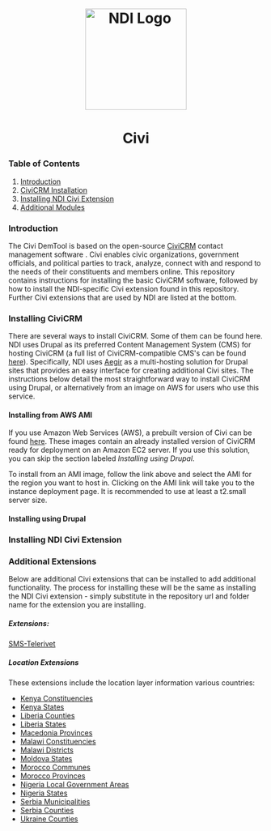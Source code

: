 <h1 align="center">
  <a href="https://www.ndi.org/"><img src="https://www.ndi.org/sites/all/themes/ndi/images/NDI_logo_svg.svg" alt="NDI Logo" width="200"></a>
</h1>

<h1 align="center">
  Civi
</h1>

  ### Table of Contents
  1. [Introduction](#introduction)
  1. [CiviCRM Installation](#installing-civicrm)
  1. [Installing NDI Civi Extension](#installing-ndi-civi-extension)
  1. [Additional Modules](#additional-modules)



### Introduction

The Civi DemTool is based on the open-source [CiviCRM](https://civicrm.org/) contact management software . Civi enables civic organizations, government officials, and political parties to track, analyze, connect with and respond to the needs of their constituents and members online. This repository contains instructions for installing the basic CiviCRM software, followed by how to install the NDI-specific Civi extension found in this repository. Further Civi extensions that are used by NDI are listed at the bottom.

### Installing CiviCRM

There are several ways to install CiviCRM. Some of them can be found here. NDI uses Drupal as its preferred Content Management System (CMS) for hosting CiviCRM (a full list of CiviCRM-compatible CMS's can be found [here](https://docs.civicrm.org/sysadmin/en/latest/planning/cms/)). Specifically, NDI uses [Aegir](http://www.aegirproject.org/) as a multi-hosting solution for Drupal sites that provides an easy interface for creating additional Civi sites. The instructions below detail the most straightforward way to install CiviCRM using Drupal, or alternatively from an image on AWS for users who use this service.

#### Installing from AWS AMI

If you use Amazon Web Services (AWS), a prebuilt version of Civi can be found [here](https://bitnami.com/stack/civicrm/cloud/aws/amis). These images contain an already installed version of CiviCRM ready for deployment on an Amazon EC2 server. If you use this solution, you can skip the section labeled *Installing using Drupal*.

To install from an AMI image, follow the link above and select the AMI for the region you want to host in. Clicking on the AMI link will take you to the instance deployment page. It is recommended to use at least a t2.small server size.

#### Installing using Drupal

### Installing NDI Civi Extension

### Additional Extensions

Below are additional Civi extensions that can be installed to add additional functionality. The process for installing these will be the same as installing the NDI Civi extension - simply substitute in the repository url and folder name for the extension you are installing.

##### Extensions: 
[](https://github.com/nditech/uk.org.futurefirst.networks.civipoints)
[](https://github.com/nditech/org.ndi.contactnumbers)
[SMS-Telerivet](https://github.com/nditech/org.ndi.sms.telerivet)
[](https://github.com/nditech/io.3sd.chainedsms)

##### Location Extensions
These extensions include the location layer information various countries:

* [Kenya Constituencies](https://github.com/nditech/org.ndi.kenyaconstituencies)
* [Kenya States](https://github.com/nditech/org.ndi.kenyastates)
* [Liberia Counties](https://github.com/nditech/org.ndi.liberiacounties)
* [Liberia States](https://github.com/nditech/org.ndi.liberiastates)
* [Macedonia Provinces](https://github.com/nditech/org.ndi.macedoniaprovinces)
* [Malawi Constituencies](https://github.com/nditech/org.ndi.malawiconstituencies)
* [Malawi Districts](https://github.com/nditech/org.ndi.malawidistricts)
* [Moldova States](https://github.com/nditech/org.ndi.moldovarayons)
* [Morocco Communes](https://github.com/nditech/org.ndi.moroccocommunes)
* [Morocco Provinces](https://github.com/nditech/org.ndi.moroccoprovinces)
* [Nigeria Local Government Areas](https://github.com/nditech/org.ndi.nigerialgas)
* [Nigeria States](https://github.com/nditech/org.ndi.nigeriastates)
* [Serbia Municipalities](https://github.com/nditech/org.ndi.serbiamunicipalities)
* [Serbia Counties](https://github.com/nditech/org.ndi.serbiacounties)
* [Ukraine Counties](https://github.com/nditech/ukrainerayons)
